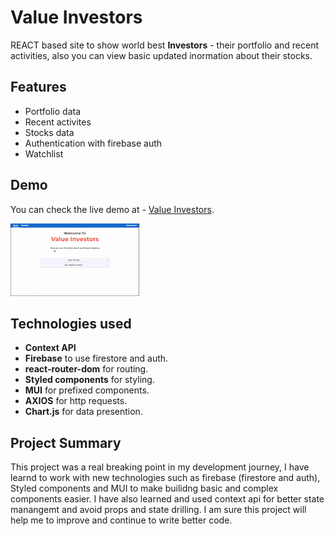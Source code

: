 # Value Investors

REACT based site to show world best **Investors** - their portfolio and recent activities, also you can view basic updated inormation about their stocks.

## Features

- Portfolio data
- Recent activites
- Stocks data
- Authentication with firebase auth
- Watchlist

## Demo

You can check the live demo at - [Value Investors](https://value-investors.netlify.app).

![](screenshots/demo.gif)

## Technologies used

- **Context API**
- **Firebase** to use firestore and auth.
- **react-router-dom** for routing.
- **Styled components** for styling.
- **MUI** for prefixed components.
- **AXIOS** for http requests.
- **Chart.js** for data presention.

## Project Summary

This project was a real breaking point in my development journey, I have learnd to work with new technologies such as firebase (firestore and auth),
Styled components and MUI to make builidng basic and complex components easier.
I have also learned and used context api for better state manangemt and avoid props and state drilling.
I am sure this project will help me to improve and continue to write better code.
